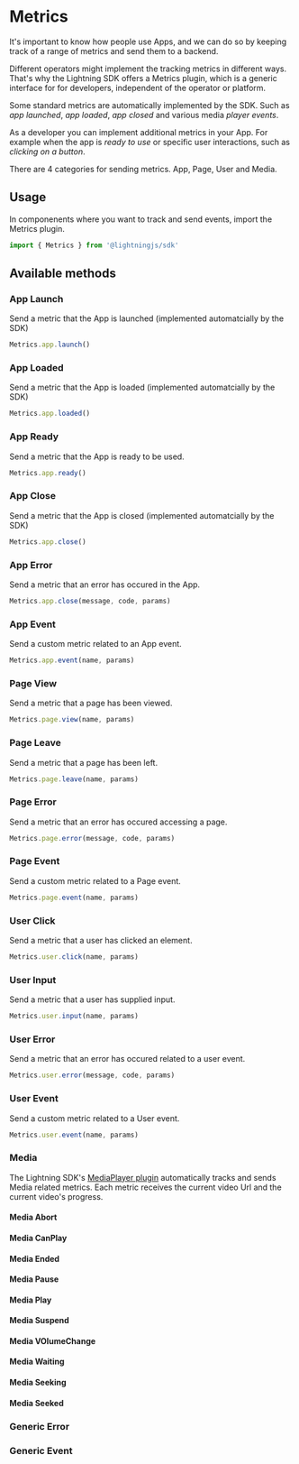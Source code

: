 # Metrics

It's important to know how people use Apps, and we can do so by keeping track of a range of metrics and send them to a backend.

Different operators might implement the tracking metrics in different ways. That's why the Lightning SDK offers a Metrics plugin, which is a generic interface for for developers, independent of the operator or platform.

Some standard metrics are automatically implemented by the  SDK. Such as _app launched_, _app loaded_, _app closed_ and various media _player events_.

As a developer you can implement additional metrics in your App. For example when the app is _ready to use_ or specific user interactions, such as _clicking on a button_.

There are 4 categories for sending metrics. App, Page, User and Media.

## Usage

In componenents where you want to track and send events, import the Metrics plugin.

```js
import { Metrics } from '@lightningjs/sdk'
```

## Available methods

### App Launch

Send a metric that the App is launched (implemented automatcially by the SDK)

```js
Metrics.app.launch()
```

### App Loaded

Send a metric that the App is loaded (implemented automatcially by the SDK)

```js
Metrics.app.loaded()
```

### App Ready

Send a metric that the App is ready to be used.

```js
Metrics.app.ready()
```

### App Close

Send a metric that the App is closed (implemented automatcially by the SDK)

```js
Metrics.app.close()
```

### App Error

Send a metric that an error has occured in the App.

```js
Metrics.app.close(message, code, params)
```

### App Event

Send a custom metric related to an App event.

```js
Metrics.app.event(name, params)
```

### Page View

Send a metric that a page has been viewed.

```js
Metrics.page.view(name, params)
```

### Page Leave

Send a metric that a page has been left.

```js
Metrics.page.leave(name, params)
```

### Page Error

Send a metric that an error has occured accessing a page.

```js
Metrics.page.error(message, code, params)
```

### Page Event

Send a custom metric related to a Page event.

```js
Metrics.page.event(name, params)
```

### User Click

Send a metric that a user has clicked an element.

```js
Metrics.user.click(name, params)
```

### User Input

Send a metric that a user has supplied input.

```js
Metrics.user.input(name, params)
```

### User Error

Send a metric that an error has occured related to a user event.

```js
Metrics.user.error(message, code, params)
```

### User Event

Send a custom metric related to a User event.

```js
Metrics.user.event(name, params)
```

### Media

The Lightning SDK's [MediaPlayer plugin](/plugins/mediaplayer) automatically tracks and sends Media related metrics. Each metric receives the current video Url and the current video's progress.

#### Media Abort

#### Media CanPlay

#### Media Ended

#### Media Pause

#### Media Play

#### Media Suspend

#### Media VOlumeChange

#### Media  Waiting

#### Media Seeking

#### Media Seeked

### Generic Error

### Generic Event
